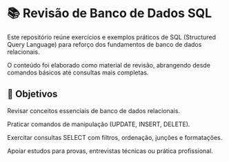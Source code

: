 # 📚 Revisão de Banco de Dados SQL

Este repositório reúne exercícios e exemplos práticos de SQL (Structured Query Language) para reforço dos fundamentos de banco de dados relacionais.

O conteúdo foi elaborado como material de revisão, abrangendo desde comandos básicos até consultas mais completas.

## 🎯 Objetivos

Revisar conceitos essenciais de banco de dados relacionais.

Praticar comandos de manipulação (UPDATE, INSERT, DELETE).

Exercitar consultas SELECT com filtros, ordenação, junções e formatações.

Apoiar estudos para provas, entrevistas técnicas ou prática profissional.
